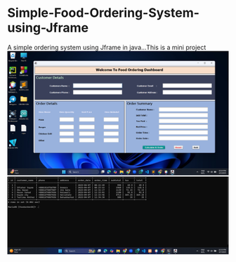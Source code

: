 # Simple-Food-Ordering-System-using-Jframe
A simple ordering system using Jframe in java...This is a mini project
![Alt text](food-order-page.png)
![Alt text](Mysql-Stored-Data-Foodorder-Table.png)

